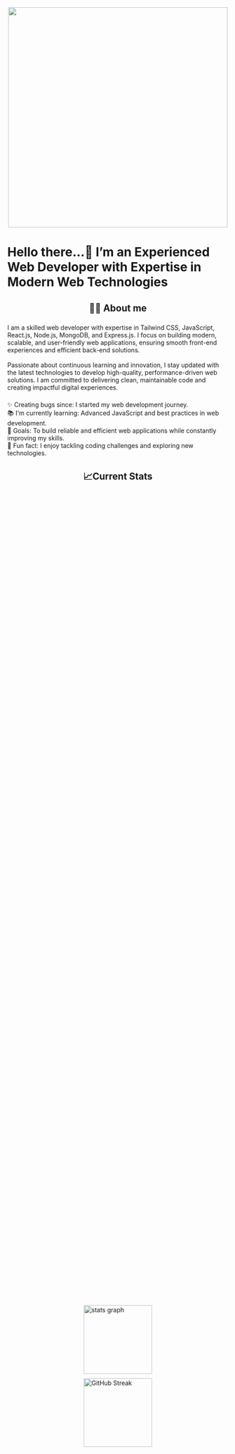 <div align="center">
  <img height="500" src="https://i.ibb.co.com/vC42Gk74/Banner-Image.png"  />
</div>

###

<h1 align="left">Hello there...👋 I’m an Experienced Web Developer with Expertise in Modern Web Technologies</h1>

###

<h2 align="center">👨‍💻 About me</h2>

###

<p align="left">I am a skilled web developer with expertise in Tailwind CSS, JavaScript, React.js, Node.js, MongoDB, and Express.js. I focus on  building modern, scalable, and user-friendly web applications, ensuring smooth front-end experiences and efficient back-end solutions.<br><br>Passionate about continuous learning and innovation, I stay updated with the latest technologies to develop high-quality, performance-driven web solutions. I am committed to delivering clean, maintainable code and creating impactful digital experiences.</p>

###

<p align="left">✨ Creating bugs since: I started my web development journey.<br>📚 I'm currently learning: Advanced JavaScript and best practices in web development.<br>🎯 Goals: To build reliable and efficient web applications while constantly improving my skills.<br>🎲 Fun fact: I enjoy tackling coding challenges and exploring new technologies.</p>

###

<h2 align="center">📈Current Stats</h2>

###

<div style="display: flex; flex-direction: column; align-items: center; justify-content: center; height: 100vh; gap: 10px;">
  <img src="https://github-readme-stats.vercel.app/api?username=piash2k&hide_title=true&hide_rank=false&show_icons=true&include_all_commits=true&count_private=true&disable_animations=false&theme=dark&locale=en&hide_border=true&order=1" height="156" alt="stats graph" />
  <a href="https://git.io/streak-stats">
    <img src="https://nirzak-streak-stats.vercel.app?user=piash2k&theme=dark" height="156" alt="GitHub Streak" />
  </a>
</div>



###

<h2 align="center">💻 I code with</h2>

###

<div align="center">
  <img src="https://cdn.simpleicons.org/tailwindcss/06B6D4" height="40" alt="tailwindcss logo"  />
  <img width="12" />
  <img src="https://cdn.jsdelivr.net/gh/devicons/devicon/icons/javascript/javascript-original.svg" height="40" alt="javascript logo"  />
  <img width="12" />
  <img src="https://cdn.jsdelivr.net/gh/devicons/devicon/icons/react/react-original.svg" height="40" alt="react logo"  />
  <img width="12" />
  <img src="https://cdn.jsdelivr.net/gh/devicons/devicon/icons/nodejs/nodejs-original.svg" height="40" alt="nodejs logo"  />
  <img width="12" />
  <img src="https://cdn.jsdelivr.net/gh/devicons/devicon/icons/mongodb/mongodb-original.svg" height="40" alt="mongodb logo"  />
  <img width="12" />
  <img src="https://cdn.jsdelivr.net/gh/devicons/devicon/icons/express/express-original.svg" height="40" alt="express logo"  />
</div>

###

<h2 align="center">🤝 Connect with me</h2>

###

<div align="center">
  <a href="https://www.linkedin.com/in/piash-islam-2k/" target="_blank">
    <img src="https://raw.githubusercontent.com/maurodesouza/profile-readme-generator/master/src/assets/icons/social/linkedin/default.svg" width="52" height="40" alt="linkedin logo"  />
  </a>
  <a href="https://x.com/PiashIslam2K" target="_blank">
    <img src="https://raw.githubusercontent.com/maurodesouza/profile-readme-generator/master/src/assets/icons/social/twitter/default.svg" width="52" height="40" alt="twitter logo"  />
  </a>
  <a href="https://www.facebook.com/piash.islam.2000/" target="_blank">
    <img src="https://raw.githubusercontent.com/maurodesouza/profile-readme-generator/master/src/assets/icons/social/facebook/default.svg" width="52" height="40" alt="facebook logo"  />
  </a>
</div>

###
